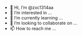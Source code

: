 - 👋 Hi, I’m @zxc1314aa
- 👀 I’m interested in ...
- 🌱 I’m currently learning ...
- 💞️ I’m looking to collaborate on ...
- 📫 How to reach me ...

<!---
zxc1314aa/zxc1314aa is a ✨ special ✨ repository because its `README.md` (this file) appears on your GitHub profile.
You can click the Preview link to take a look at your changes.
--->
